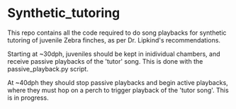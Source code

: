 # Synthetic_tutoring

This repo contains all the code required to do song playbacks for synthetic tutoring of juvenile Zebra finches, as per Dr. Lipkind's recommendations. 

Starting at ~30dph, juveniles should be kept in inidividual chambers, and receive passive playbacks of the 'tutor' song. This is done with the passive_playback.py script. 


At ~40dph they should stop passive playbacks and begin active playbacks, where they must hop on a perch to trigger playback of the 'tutor song'. This is in progress. 
